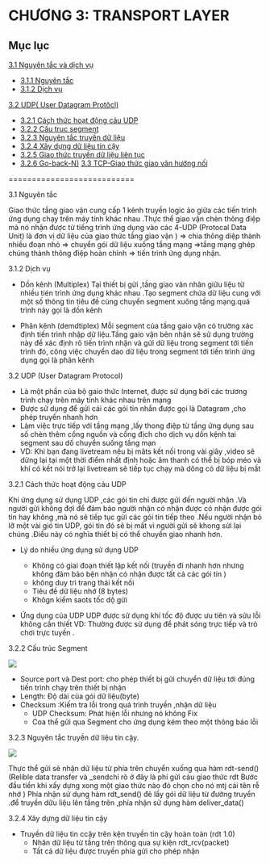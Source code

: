 # CHƯƠNG 3: TRANSPORT LAYER

## Mục lục
[3.1 Nguyên tắc và dịch vụ](#1)
 - [3.1.1 Nguyên tắc ](#a)
 - [3.1.2 Dịch vụ](#aa)

[3.2 UDP( User Datagram Protôcl)](#2)
- [3.2.1 Cách thức hoạt động cảu UDP](#b1)
- [3.2.2 Cấu truc segment](#b2)
- [3.2.3 Nguyên tắc truyền dữ liệu](#b3)
- [3.2.4 Xây dựng dữ liệu tin cậy](#b4)
- [3.2.5 Giao thức truyền dữ liệu liên tục](#b5)
- [3.2.6 Go-back-N)](#b6)
[3.3 TCP-Giao thức giao vân hướng nối](#2)

 ===========================

<a name ="1"></a>
3.1 Nguyên tắc 

Giao thức tầng giao vận cung cấp 1 kênh truyền logic ảo giữa các tiến trình ứng dụng chạy trên máy tính khác nhau .Thực thể giao vận chèn thông điệp mà nó nhận được từ tiếng trình ứng dụng vào các 4-UDP (Protocal Data Unit) là đơn vị dữ liệu của giao thức tầng giao vận ) => chia thông diệp thành nhiều đoạn nhỏ => chuyển gói dữ liệu xuống tầng mạng =>tầng mạng ghép chúng thành thông điệp hoàn chỉnh => tiến trình ứng dụng nhận.

<a name ="a"></a>
3.1.2 Dịch vụ

- Dồn kênh (Multiplex)
 Tại thiết bị gửi ,tầng giao vân nhân giữu liệu từ nhiều tién trình ứng dụng khác nhau .Tạo segment chứa dữ liệu cung với một số thông tin tiêu đề cùng chuyển segment xuông tầng mạng.quá trình này gọi là dồn kênh

- Phân kênh (demdtiplex)
Mỗi segment của tầng gaio vận có trường xác định tiến trình nhập dữ liệu.Tầng gaio vận bên nhận sẽ sử dụng trường này để xác định rõ tiến trình nhận và gửi dữ liệu trong segment tới tiến trình đó, công việc chuyển dao dữ liệu trong segment tới tiến trình ứng dụng gọi là phân kênh

<a name ="2"></a>
3.2 UDP (User Datagram Protocol)

- Là một phần của bộ gaio thức Internet, được sử dụng bởi các trương trình chạy trên máy tính khác nhau trên mạng 
- Được sử dụng để gửi cái các gói tin nhắn được gọi là Datagram ,cho phép truyền nhanh hơn
- Làm việc trực tiếp với tầng mạng ,lấy thong điệp từ tầng ứng dụng sau số chèn thêm cổng nguồn và cổng địch cho dịch vụ dồn kệnh tai segment sau dố chuyển suống tầng mạn
- VD: Khi bạn đang livetream nếu bị mâts kết nối trong vài giây ,video sẽ dừng lại tại một thời điểm nhất định hoặc âm thanh có thể bị bóp méo và khí có kết nói trở lại livetream sẽ tiếp tục chạy mà dông có dữ liệu bị mất
 
 <a name ="b1"></a>
3.2.1 Cách thức hoạt động cảu UDP

Khi ứng dụng sử dụng UDP ,các gói tin chỉ được gửi đến người nhận .Và người gửi không đợi để đảm bảo người nhận có nhận được có nhận được gói tin hay không ,mà nó sẽ tiếp tục gửi các gói tin tiếp theo .Nếu người nhận bỏ lỡ một vài gió tin UDP, gói tin đó sẽ bị mất vì người gửi sẽ khong sửi lại chúng .Điều này có nghĩa thiết bị có thể chuyển giao nhanh hơn.

- Lý do nhiều ứng dụng sử dụng UDP
    - Không có giai đoạn thiết lập kết nối (truyền đi nhanh hơn nhưng không đảm bảo bện nhận có nhận được tất cả các gói tin )
    - không duy trì trang thái kết nối 
    - Tiêu đề dữ liệu nhớ (8 bytes)
    - Khôgn kiểm saots tốc dộ gửi

- Ứng dụng của UDP
UDP được sử dụng khí tốc độ được ưu tiên và sửu lỗi không cần thiết
 VD: Thường được sử dụng để phát sóng trực tiếp và trò chơi trực tuyến .

 <a name ="b2"></a>
 3.2.2 Cấu trúc Segment

<img src="https://imgur.com/9C5beMb.jpg">

- Source port và Dest port: cho phép thiết bị gửi chuyển dữ liệu tới đúng tiến trình chạy trên thiết bị nhận
- Length: Độ dài của gói dữ liệu(byte)
- Checksum :Kiếm tra lỗi trong quá trình truyền ,nhận dữ liệu 
    - UDP Checksum: Phát hiện lỗi nhưng nó không Fix
    - Coa thể gửi qua Segment cho ứng dụng kém theo một thông báo lỗi

<a name ="b3"></a>
3.2.3 Nguyên tắc truyền dữ liệu tin cậy.

<img src="https://imgur.com/LJ7rm33.jpg">

Thực thể gửi sẽ nhận dữ liệu từ phía trên chuyển xuống qua hàm rdt-send() (Relible data transfer
và _sendchỉ rõ ở đây là phí gửi cảu giao thức rdt Bước đầu tiền khi xấy dựng xong một giao thức nào đó chọn cho nó mtj cái tên rễ nhớ ) Phía nhận sử dụng hàm rdt_send() đẻ lấy gói dữ liệu từ đường truyền .để truyền dữu liệu lên tầng trên ,phía nhận sử dụng hàm deliver_data()

<a name ="b4"></a>
3.2.4 Xây dựng dữ liệu tin cậy

- Truyền dữ liệu tin ccậy trên kện truyền tin cậy hoàn toàn (rdt 1.0)
    - Nhân dữ liệu từ tầng trên thông qua sự kiện rdt_rcv(packet)
    - Tất cả dữ liệu được truyền phía gửi cho phép nhận


